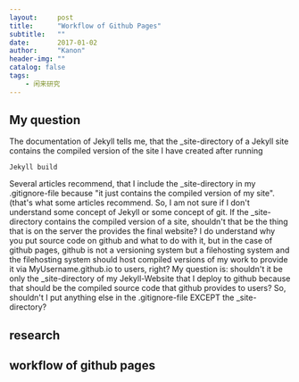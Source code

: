```yaml
---
layout:     post
title:      "Workflow of Github Pages"
subtitle:   ""
date:       2017-01-02
author:     "Kanon"
header-img: ""
catalog: false
tags:
    - 闲来研究
---
```


## My question

The documentation of Jekyll tells me, that the _site-directory of a Jekyll site contains the compiled version of the site I have created after running
```
Jekyll build
```
Several articles recommend, that I include the _site-directory in my .gitignore-file because "it just contains the compiled version of my site". (that's what some articles recommend. So, I am not sure if I don't understand some concept of Jekyll or some concept of git. If the _site-directory contains the compiled version of a site, shouldn't that be the thing that is on the server the provides the final website? I do understand why you put source code on github and what to do with it, but in the case of github pages, github is not a versioning system but a filehosting system and the filehosting system should host compiled versions of my work to provide it via MyUsername.github.io to users, right? My question is: shouldn't it be only the _site-directory of my Jekyll-Website that I deploy to github because that should be the compiled source code that github provides to users? So, shouldn't I put anything else in the .gitignore-file EXCEPT the _site-directory?

## research 

## workflow of github pages
